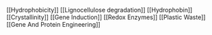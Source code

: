 [[Hydrophobicity]]
[[Lignocellulose degradation]]
[[Hydrophobin]]
[[Crystallinity]]
[[Gene Induction]]
[[Redox Enzymes]]
[[Plastic Waste]]
[[Gene And Protein Engineering]]
